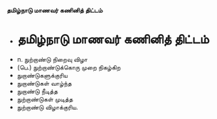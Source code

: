 **தமிழ்நாடு மாணவர் கணினித் திட்டம்**
- # தமிழ்நாடு மாணவர் கணினித் திட்டம்
- n. நுற்றாண்டு  நிறைவு விழா
- (பெ.) நுற்றாண்டுக்கொரு முறை நிகழ்கிற
- நுறாண்டுகளுக்குரிய
- நுறாண்டுகள் வாழ்ந்த
- நுறாண்டு நீடித்த
- நுற்றாண்டுகள் முடித்த
- நுற்றாண்டு விழாக்குரிய.

